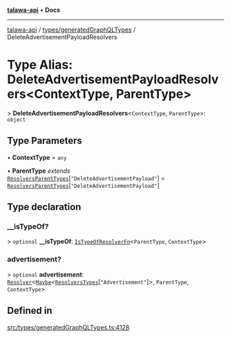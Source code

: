 [**talawa-api**](../../../README.md) • **Docs**

***

[talawa-api](../../../modules.md) / [types/generatedGraphQLTypes](../README.md) / DeleteAdvertisementPayloadResolvers

# Type Alias: DeleteAdvertisementPayloadResolvers\<ContextType, ParentType\>

\> **DeleteAdvertisementPayloadResolvers**\<`ContextType`, `ParentType`\>: `object`

## Type Parameters

• **ContextType** = `any`

• **ParentType** *extends* [`ResolversParentTypes`](ResolversParentTypes.md)\[`"DeleteAdvertisementPayload"`\] = [`ResolversParentTypes`](ResolversParentTypes.md)\[`"DeleteAdvertisementPayload"`\]

## Type declaration

### \_\_isTypeOf?

\> `optional` **\_\_isTypeOf**: [`IsTypeOfResolverFn`](IsTypeOfResolverFn.md)\<`ParentType`, `ContextType`\>

### advertisement?

\> `optional` **advertisement**: [`Resolver`](Resolver.md)\<[`Maybe`](Maybe.md)\<[`ResolversTypes`](ResolversTypes.md)\[`"Advertisement"`\]\>, `ParentType`, `ContextType`\>

## Defined in

[src/types/generatedGraphQLTypes.ts:4128](https://github.com/PalisadoesFoundation/talawa-api/blob/f4877b986932181336f42a7336754de05976cd97/src/types/generatedGraphQLTypes.ts#L4128)
